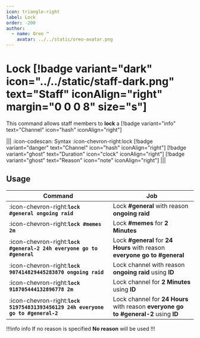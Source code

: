 ```yaml
---
icon: triangle-right
label: Lock
order: -200
author:
  - name: Oreo ™
    avatar: ../../static/oreo-avatar.png
---
```


# Lock [!badge variant="dark" icon="../../static/staff-dark.png" text="Staff" iconAlign="right" margin="0 0 0 8" size="s"]

This command allows staff members to **lock** a [!badge variant="info" text="Channel" icon="hash" iconAlign="right"]

||| :icon-codescan: Syntax
:icon-chevron-right:lock [!badge variant="danger" text="Channel" icon="hash" iconAlign="right"] [!badge variant="ghost" text="Duration" icon="clock" iconAlign="right"] [!badge variant="ghost" text="Reason" icon="note" iconAlign="right"]
|||

## Usage

| Command                                                                         | Job                                                                                  |
| ------------------------------------------------------------------------------- | ------------------------------------------------------------------------------------ |
| :icon-chevron-right:**`lock #general ongoing raid`**                            | Lock **#general** with reason **ongoing raid**                                       |
| :icon-chevron-right:**`lock #memes 2m`**                                        | Lock **#memes** for **2 Minutes**                                                    |
| :icon-chevron-right:**`lock #general-2 24h everyone go to #general`**           | Lock **#general** for **24 Hours** with reason **everyone go to #general**           |
| :icon-chevron-right:**`lock 907414829445283870 ongoing raid`**                  | Lock channel with reason **ongoing raid** using **ID**                               |
| :icon-chevron-right:**`lock 918705444132896778 2m`**                            | Lock channel for **2 Minutes** using **ID**                                          |
| :icon-chevron-right:**`lock 519754831393456129 24h everyone go to #general-2`** | Lock channel for **24 Hours** with reason **everyone go to #general-2** using **ID** |

!!!info info
If no reason is specified **No reason** will be used
!!!
